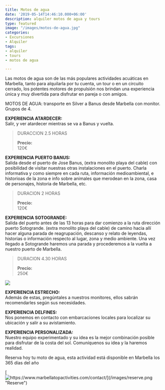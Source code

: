 ```yaml
---
title: Motos de agua
date: '2019-05-14T14:46:10.000+06:00'
description: alquiler motos de agua y tours
type: featured
image: "/images/motos-de-agua.jpg"
categories:
- Excursiones
- Alquiler
tags:
- alquiler
- tours
- motos de agua

---
```


Las motos de agua son de las más populares actividades acuáticas en Marbella, tanto para alquilarla por tu cuenta, un tour o en un circuito cerrado, los potentes motores de propulsión nos brindan una experiencia única y muy divertida para disfrutar en pareja o con amigos.

MOTOS DE AGUA: transporte en Silver a Banus desde Marbella con monitor. Grupos de 4.

**EXPERIENCIA ATARDECER:**  
Salir, y ver atardecer mientras se va a Banus y vuelta.

> DURACCION 2.5 HORAS
>
> **Precio:**  
> 120€

**EXPERIENCIA PUERTO BANUS:**  
Salida desde el puerto de Jose Banus, (extra monolito playa del cable) con posibilidad de visitar nuestras otras instalaciones en el puerto. Charla informativa y como siempre en cada ruta, información medioambiental, e historioas de la zona e info sobre animales que merodean en la zona, casa de personajes, historia de Marbella, etc.

> DURACION 2 HORAS
>
> **Precio:**  
> 120€

**EXPERIENCIA SOTOGRANDE:**  
Salida del puerto antes de las 13 horas para dar comienzo a la ruta dirección puerto Sotogrande. (extra monolito playa del cable) de camino hacia allí hacer alguna parada de reagrupación, descanso y relato de leyendas, historias o información respecto al lugar, zona y medio ambiente. Una vez llegado a Sotogrande haremos una parada y procederemos a la vuelta a nuestro puerto de Marbella.

> DURACION 4.30 HORAS
>
> **Precio:**  
> 250€

![](/images/alquiler-moto-de-agua.jpg)

**EXPERIENCIA ESTRECHO:**  
Además de estas, pregúntales a nuestros monitores, ellos sabrán recomendarles según sus necesidades.

**EXPERIENCIA DELFINES:**  
Nos ponemos en contacto con embarcaciones locales para localizar su ubicación y salir a su avistamiento.

**EXPERIENCIA PERSONALIZADA:**  
Nuestro equipo experimentado y su idea es la mejor combinación posible para disfrutar de la costa del sol. Comuníquenos su idea y la haremos realidad.

Reserva hoy tu moto de agua, esta actividad está disponible en Marbella los 365 días del año

[![https://www.marbellatopactivities.com/contact/](/images/reserve.png "Reserve")](https://www.marbellatopactivities.com/contact/ "Reserve")